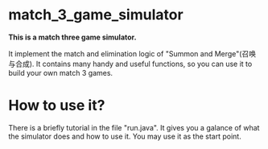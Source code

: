 # match_3_game_simulator
**This is a match three game simulator.**

It implement the match and elimination logic of "Summon and Merge"(召唤与合成). It contains many handy and useful functions, so you can use it to build your own match 3 games.

# How to use it?
There is a briefly tutorial in the file "run.java". It gives you a galance of what the simulator does and how to use it. You may use it as the start point.

